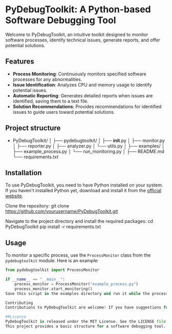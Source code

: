 # PyDebugToolkit: A Python-based Software Debugging Tool

Welcome to PyDebugToolkit, an intuitive toolkit designed to monitor software processes, identify technical issues, generate reports, and offer potential solutions.

## Features

- **Process Monitoring**: Continuously monitors specified software processes for any abnormalities.
- **Issue Identification**: Analyzes CPU and memory usage to identify potential issues.
- **Automatic Reporting**: Generates detailed reports when issues are identified, saving them to a text file.
- **Solution Recommendations**: Provides recommendations for identified issues to guide users toward potential solutions.

## Project structure
- PyDebugToolkit/
│
├── pydebugtoolkit/
│   ├── __init__.py
│   ├── monitor.py
│   ├── reporter.py
│   ├── analyzer.py
│   └── utils.py
│
├── examples/
│   ├── example_process.py
│   └── run_monitoring.py
│
├── README.md
└── requirements.txt


## Installation

To use PyDebugToolkit, you need to have Python installed on your system. If you haven't installed Python yet, download and install it from the [official website](https://www.python.org/downloads/). 

Clone the repository:
git clone https://github.com/yourusername/PyDebugToolkit.git

Navigate to the project directory and install the required packages:
cd PyDebugToolkit
pip install -r requirements.txt

## Usage

To monitor a specific process, use the `ProcessMonitor` class from the `pydebugtoolkit` module. Here is an example:
```python
from pydebugtoolkit import ProcessMonitor

if __name__ == "__main__":
    process_monitor = ProcessMonitor("example_process.py")
    process_monitor.start_monitoring()
Save this script in the examples directory and run it while the process you want to monitor is active.

Contributing
Contributions to PyDebugToolkit are welcome! If you have suggestions for improvements or find a bug, please open an issue or create a pull request.

##License
PyDebugToolkit is released under the MIT License. See the LICENSE file in the repository for details.
This project provides a basic structure for a software debugging tool. You can expand upon this by ad
